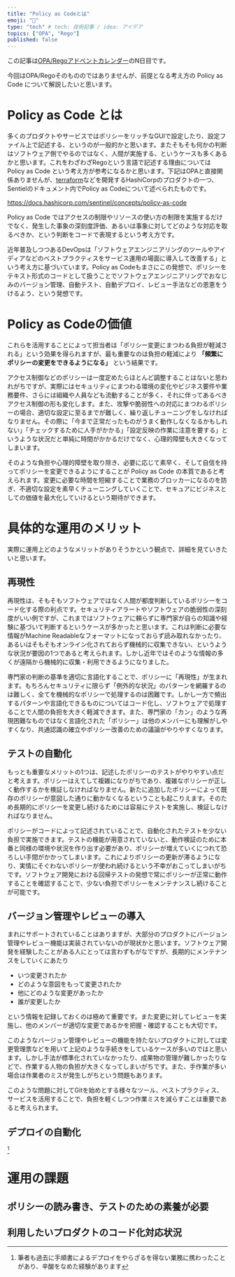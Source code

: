 ```yaml
---
title: "Policy as Codeとは"
emoji: "📝"
type: "tech" # tech: 技術記事 / idea: アイデア
topics: ["OPA", "Rego"]
published: false
---
```


この記事は[OPA/Regoアドベントカレンダー](https://adventar.org/calendars/6601)のN日目です。

今回はOPA/Regoそのもののではありませんが、前提となる考え方の Policy as Code について解説したいと思います。

# Policy as Code とは

多くのプロダクトやサービスではポリシーをリッチなGUIで設定したり、設定ファイル上で記述する、というのが一般的かと思います。またそもそも何かの判断はソフトウェア側でやるのではなく、人間が実施する、というケースも多くあるかと思います。これをわざわざRegoという言語で記述する理由については Policy as Code という考え方が参考になるかと思います。下記はOPAと直接関係ありませんが、[terraform](https://www.terraform.io/)などを開発するHashiCorpのプロダクトの一つ、Sentielのドキュメント内でPolicy as Codeについて述べられたものです。

https://docs.hashicorp.com/sentinel/concepts/policy-as-code

Policy as Code ではアクセスの制限やリソースの使い方の制限を実施するだけでなく、発生した事象の深刻度評価、あるいは事象に対してどのような対応を取るべきか、という判断をコードで表現するという考え方です。

近年普及しつつあるDevOpsは「ソフトウェアエンジニアリングのツールやアイディアなどのベストプラクティスをサービス運用の場面に導入して改善する」という考え方に基づいています。Policy as Codeもまさにこの発想で、ポリシーをテキスト形式のコードとして扱うことでソフトウェアエンジニアリングでおなじみのバージョン管理、自動テスト、自動デプロイ、レビュー手法などの恩恵をうけるよう、という発想です。

# Policy as Codeの価値

これらを活用することによって担当者は「ポリシー変更にまつわる負担が軽減される」という効果を得られますが、最も重要なのは負担の軽減により **「頻繁にポリシーの変更をできるようになる」** という結果です。

アクセス制御などのポリシーは一度定めたらほとんど調整することはないと思われがちですが、実際にはセキュリティにまつわる環境の変化やビジネス要件や業務要件、さらには組織や人員なども流動することが多く、それに伴ってあるべきアクセス制御の形も変化します。また、攻撃や脆弱性への対応にまつわるポリシーの場合、適切な設定に至るまでが難しく、繰り返しチューニングをしなければなりません。その際に「今まで正常だったものがうまく動作しなくなるかもしれない」「チェックするために人手がかかる」「設定反映の作業に注意を要する」というような状況だと単純に時間がかかるだけでなく、心理的障壁も大きくなってしまいます。

そのような負担や心理的障壁を取り除き、必要に応じて素早く、そして自信を持ってポリシーを変更できるようにすることが Policy as Code の本質であると考えられます。変更に必要な時間を短縮することで業務のブロッカーになるのを防ぎ、不適切な設定を素早くチューニングしていくことで、セキュアにビジネスとしての価値を最大化していけるという期待ができます。

# 具体的な運用のメリット

実際に運用上どのようなメリットがありそうかという観点で、詳細を見ていきたいと思います。

## 再現性

再現性は、そもそもソフトウェアではなく人間が都度判断しているポリシーをコード化する際の利点です。セキュリティアラートやソフトウェアの脆弱性の深刻度がいい例ですが、これまではソフトウェアに頼らずに専門家が自らの知識や経験に基づいて判断するというケースが多かったと思います。これは判断に必要な情報がMachine Readableなフォーマットになっておらず読み取れなかったり、あるいはそもそもオンライン化されておらず機械的に収集できない、というような状況が要因の1つであると考えられます。しかし近年ではそのような情報の多くが遠隔から機械的に収集・利用できるようになりました。

専門家の判断の基準を適切に言語化することで、ポリシーに「再現性」が生まれます。もちろんセキュリティに限らず「例外的な状況」のパターンを網羅するのは難しく、全てを機械的なポリシーで処理するのは困難です。しかし一方で頻出するパターンや言語化できるものについてはコード化し、ソフトウェアで処理することで人間の負担を大きく軽減できます。また、専門家の「カン」のような再現困難なものではなく言語化された「ポリシー」は他のメンバーにも理解がしやすくなり、共通認識の確立やポリシー改善のための議論がやりやすくなります。

## テストの自動化

もっとも重要なメリットの1つは、記述したポリシーのテストがやりやすい点だと考えます。ポリシーはえてして複雑になりがちであり、複雑なポリシーが正しく動作するかを検証しなければなりません。新たに追加したポリシーによって既存のポリシーが意図した通りに動かなくなるということも起こりえます。そのため長期的にポリシーを変更し続けるためには容易にテストを実施し、検証しなければなりません。

ポリシーがコードによって記述されていることで、自動化されたテストを少ない負担で実施できます。テストの機能が用意されていないと、動作検証のために本番と同様の環境や状況を作り出す必要があり、ポリシーが増えていくにつれて恐ろしい手間がかかってしまいます。これによりポリシーの更新が滞るようになり、実情にそぐわないポリシーが使われ続けるという不幸がおこってしまいがちです。ソフトウェア開発における回帰テストの発想で常にポリシーが正常に動作することを確認することで、少ない負担でポリシーをメンテナンスし続けることが可能です。

## バージョン管理やレビューの導入

まれにサポートされていることはありますが、大部分のプロダクトにバージョン管理やレビュー機能は実装されていないのが現状かと思います。ソフトウェア開発を経験したことがある人にとっては言わずもがなですが、長期的にメンテナンスをしていくにあたり

- いつ変更されたか
- どのような意図をもって変更されたか
- 他にどのような変更があったか
- 誰が変更したか

という情報を記録しておくのは極めて重要です。また変更に対してレビューを実施し、他のメンバーが適切な変更であるかを把握・確認することも大切です。

このようなバージョン管理やレビューの機能を持たないプロダクトに対しては変更管理票などを用いて上記のような手続きをしているケースが多いのではと思います。しかし手法が標準化されていなかったり、成果物の管理が難しかったりなどで、作業する人物の負担が大きくなってしまいがちです。また、手作業が多い場合は作業者のミスが発生しがちという問題もあります。

このような問題に対してGitを始めとする様々なツール、ベストプラクティス、サービスを活用することで、負担を軽くしつつ作業ミスを減らすことは重要であると考えられます。

## デプロイの自動化

[^manual]

# 運用の課題



## ポリシーの読み書き、テストのための素養が必要

## 利用したいプロダクトのコード化対応状況

[^manual]: 筆者も過去に手順書によるデプロイをやらざるを得ない業務に携わったことがあり、辛酸をなめた経験があります
